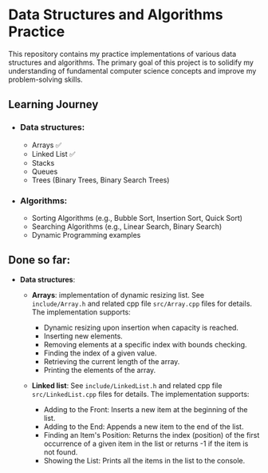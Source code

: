 # Data Structures and Algorithms Practice

This repository contains my practice implementations of various data structures and algorithms. 
The primary goal of this project is to solidify my understanding of fundamental computer science concepts and improve my problem-solving skills.

## Learning Journey 
* ### Data structures:
    * Arrays ✅
    * Linked List ✅
    * Stacks
    * Queues
    * Trees (Binary Trees, Binary Search Trees)
* ### Algorithms:
    * Sorting Algorithms (e.g., Bubble Sort, Insertion Sort, Quick Sort)
    * Searching Algorithms (e.g., Linear Search, Binary Search)
    * Dynamic Programming examples

## Done so far: 
* **Data structures**:
    * **Arrays**:  implementation of dynamic resizing list. See `include/Array.h` and related cpp file `src/Array.cpp` files for details. The implementation supports:
        * Dynamic resizing upon insertion when capacity is reached.
        * Inserting new elements.
        * Removing elements at a specific index with bounds checking.
        * Finding the index of a given value.
        * Retrieving the current length of the array.
        * Printing the elements of the array.

   * **Linked list**: See `include/LinkedList.h` and related cpp file `src/LinkedList.cpp` files for details. The implementation supports:
     * Adding to the Front: Inserts a new item at the beginning of the list.
     * Adding to the End: Appends a new item to the end of the list.
     * Finding an Item's Position: Returns the index (position) of the first occurrence of a given item in the list or returns -1 if the item is not found.
     * Showing the List: Prints all the items in the list to the console.

